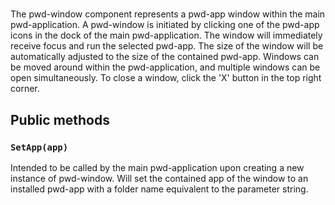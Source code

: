 # <pwd-window>
The pwd-window component represents a pwd-app window within the main pwd-application. A pwd-window is initiated by clicking one of the pwd-app icons in the dock of the main pwd-application.
The window will immediately receive focus and run the selected pwd-app. The size of the window will be automatically adjusted to the size of the contained pwd-app.
Windows can be moved around within the pwd-application, and multiple windows can be open simultaneously. To close a window, click the 'X' button in the top right corner.

## Public methods

### `SetApp(app)`
Intended to be called by the main pwd-application upon creating a new instance of pwd-window. Will set the contained app of the window to an installed pwd-app with a folder name equivalent to the parameter string.
